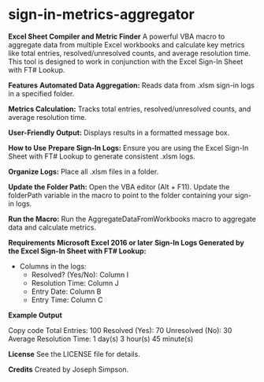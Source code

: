 # sign-in-metrics-aggregator

**Excel Sheet Compiler and Metric Finder**
A powerful VBA macro to aggregate data from multiple Excel workbooks and calculate key metrics like total entries, resolved/unresolved counts, and average resolution time. This tool is designed to work in conjunction with the Excel Sign-In Sheet with FT# Lookup.

**Features**
**Automated Data Aggregation:**
Reads data from .xlsm sign-in logs in a specified folder.

**Metrics Calculation:**
Tracks total entries, resolved/unresolved counts, and average resolution time.

**User-Friendly Output:**
Displays results in a formatted message box.

**How to Use**
**Prepare Sign-In Logs:**
Ensure you are using the Excel Sign-In Sheet with FT# Lookup to generate consistent .xlsm logs.

**Organize Logs:**
Place all .xlsm files in a folder.

**Update the Folder Path:**
Open the VBA editor (Alt + F11).
Update the folderPath variable in the macro to point to the folder containing your sign-in logs.

**Run the Macro:**
Run the AggregateDataFromWorkbooks macro to aggregate data and calculate metrics.

**Requirements**
**Microsoft Excel 2016 or later**
**Sign-In Logs Generated by the Excel Sign-In Sheet with FT# Lookup:**
- Columns in the logs:
  - Resolved? (Yes/No): Column I
  - Resolution Time: Column J
  - Entry Date: Column B
  - Entry Time: Column C
    
**Example Output**

Copy code
Total Entries: 100
Resolved (Yes): 70
Unresolved (No): 30
Average Resolution Time: 1 day(s) 3 hour(s) 45 minute(s)

**License**
See the LICENSE file for details.

**Credits**
Created by Joseph Simpson.
